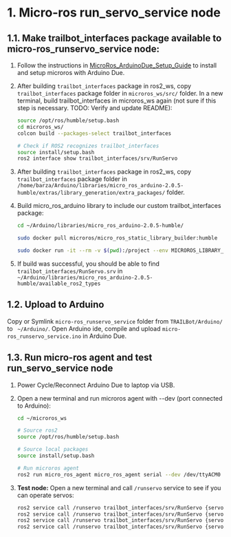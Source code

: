# 1. Micro-ros run_servo_service node

## 1.1. Make trailbot_interfaces package available to micro-ros_runservo_service node:
1. Follow the instructions in [MicroRos_ArduinoDue_Setup_Guide](MicroRos_ArduinoDue_Setup_Guide.md) to install and setup microros with Arduino Due.
2. After building `trailbot_interfaces` package in ros2_ws, copy `trailbot_interfaces` package folder in `microros_ws/src/` folder. In a new terminal, build trailbot_interfaces in microros_ws again (not sure if this step is necessary. TODO: Verify and update README): 
   ```bash
   source /opt/ros/humble/setup.bash 
   cd microros_ws/
   colcon build --packages-select trailbot_interfaces

   # Check if ROS2 recognizes trailbot_interfaces
   source install/setup.bash
   ros2 interface show trailbot_interfaces/srv/RunServo 
   ```
3. After building `trailbot_interfaces` package in ros2_ws, copy `trailbot_interfaces` package folder in `/home/barza/Arduino/libraries/micro_ros_arduino-2.0.5-humble/extras/library_generation/extra_packages/` folder.
   
4. Build micro_ros_arduino library to include our custom trailbot_interfaces package:
   ```bash
   cd ~/Arduino/libraries/micro_ros_arduino-2.0.5-humble/

   sudo docker pull microros/micro_ros_static_library_builder:humble

   sudo docker run -it --rm -v $(pwd):/project --env MICROROS_LIBRARY_FOLDER=extras microros/micro_ros_static_library_builder:humble -p cortex_m3

   ```
5. If build was successful, you should be able to find `trailbot_interfaces/RunServo.srv` in ` ~/Arduino/libraries/micro_ros_arduino-2.0.5-humble/available_ros2_types` 

## 1.2. Upload to Arduino
Copy or Symlink `micro-ros_runservo_service` folder from `TRAILBot/Arduino/` to ` ~/Arduino/`. Open Arduino ide,  compile and upload `micro-ros_runservo_service.ino` in Arduino Due.

## 1.3. Run micro-ros agent and test run_servo_service node

1. Power Cycle/Reconnect Arduino Due to laptop via USB.

2. Open a new terminal and run microros agent with --dev (port connected to Arduino):

   ```bash
   cd ~/microros_ws

   # Source ros2
   source /opt/ros/humble/setup.bash 

   # Source local packages 
   source install/setup.bash

   # Run microros agent
   ros2 run micro_ros_agent micro_ros_agent serial --dev /dev/ttyACM0 -v6
   ```

3. **Test node:** Open a new terminal and call `/runservo` service to see if you can operate servos:
   ```bash
   ros2 service call /runservo trailbot_interfaces/srv/RunServo {servo: 1}
   ros2 service call /runservo trailbot_interfaces/srv/RunServo {servo: 2}
   ros2 service call /runservo trailbot_interfaces/srv/RunServo {servo: 3}
   ros2 service call /runservo trailbot_interfaces/srv/RunServo {servo: 4}
   ```